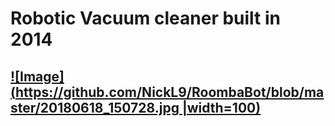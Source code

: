 # Robotic Vacuum cleaner built in 2014

## [![Image](https://github.com/NickL9/RoombaBot/blob/master/20180618_150728.jpg |width=100)](https://sites.google.com/view/nlevinski/projects)
